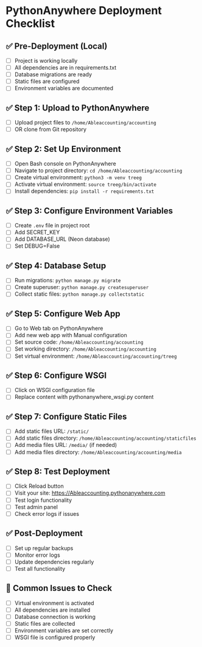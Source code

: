 # PythonAnywhere Deployment Checklist

## ✅ Pre-Deployment (Local)
- [ ] Project is working locally
- [ ] All dependencies are in requirements.txt
- [ ] Database migrations are ready
- [ ] Static files are configured
- [ ] Environment variables are documented

## ✅ Step 1: Upload to PythonAnywhere
- [ ] Upload project files to `/home/Ableaccounting/accounting`
- [ ] OR clone from Git repository

## ✅ Step 2: Set Up Environment
- [ ] Open Bash console on PythonAnywhere
- [ ] Navigate to project directory: `cd /home/Ableaccounting/accounting`
- [ ] Create virtual environment: `python3 -m venv treeg`
- [ ] Activate virtual environment: `source treeg/bin/activate`
- [ ] Install dependencies: `pip install -r requirements.txt`

## ✅ Step 3: Configure Environment Variables
- [ ] Create `.env` file in project root
- [ ] Add SECRET_KEY
- [ ] Add DATABASE_URL (Neon database)
- [ ] Set DEBUG=False

## ✅ Step 4: Database Setup
- [ ] Run migrations: `python manage.py migrate`
- [ ] Create superuser: `python manage.py createsuperuser`
- [ ] Collect static files: `python manage.py collectstatic`

## ✅ Step 5: Configure Web App
- [ ] Go to Web tab on PythonAnywhere
- [ ] Add new web app with Manual configuration
- [ ] Set source code: `/home/Ableaccounting/accounting`
- [ ] Set working directory: `/home/Ableaccounting/accounting`
- [ ] Set virtual environment: `/home/Ableaccounting/accounting/treeg`

## ✅ Step 6: Configure WSGI
- [ ] Click on WSGI configuration file
- [ ] Replace content with pythonanywhere_wsgi.py content

## ✅ Step 7: Configure Static Files
- [ ] Add static files URL: `/static/`
- [ ] Add static files directory: `/home/Ableaccounting/accounting/staticfiles`
- [ ] Add media files URL: `/media/` (if needed)
- [ ] Add media files directory: `/home/Ableaccounting/accounting/media`

## ✅ Step 8: Test Deployment
- [ ] Click Reload button
- [ ] Visit your site: https://Ableaccounting.pythonanywhere.com
- [ ] Test login functionality
- [ ] Test admin panel
- [ ] Check error logs if issues

## ✅ Post-Deployment
- [ ] Set up regular backups
- [ ] Monitor error logs
- [ ] Update dependencies regularly
- [ ] Test all functionality

## 🚨 Common Issues to Check
- [ ] Virtual environment is activated
- [ ] All dependencies are installed
- [ ] Database connection is working
- [ ] Static files are collected
- [ ] Environment variables are set correctly
- [ ] WSGI file is configured properly 